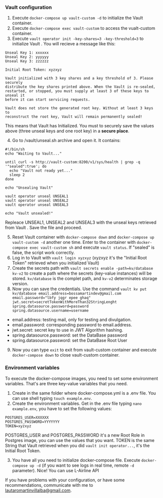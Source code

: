### Vault configuration
1. Execute `docker-compose up vault-custom -d` to initialize the Vault container. 
2. Execute `docker-compose exec vault-custom` to access the vualt-custom container.
3. Execute `vault operator init -key-shares=3 -key-threshold=3` to initialize Vault . You will recieve a message like this:
```
Unseal Key 1: xxxxxx
Unseal Key 2: yyyyyy
Unseal Key 3: zzzzzz

Initial Root Token: xyzxyz

Vault initialized with 3 key shares and a key threshold of 3. Please securely
distribute the key shares printed above. When the Vault is re-sealed,
restarted, or stopped, you must supply at least 3 of these keys to unseal it
before it can start servicing requests.

Vault does not store the generated root key. Without at least 3 keys to
reconstruct the root key, Vault will remain permanently sealed!
```
This means that Vault has Initialized. You must to securely save the values above (three unseal keys and one root key) in a **secure place**.

4. Go to /vault/unseal.sh archive and open it. It contains:
```
#!/bin/sh
echo "Waiting to Vault..."

until curl -s http://vault-custom:8200/v1/sys/health | grep -q '"sealed":true'; do
  echo "Vault not ready yet..."
  sleep 2
done

echo "Unsealing Vault"

vault operator unseal UNSEAL1
vault operator unseal UNSEAL2
vault operator unseal UNSEAL3

echo "Vault unsealed!"
``` 
Repleace UNSEAL1, UNSEAL2 and UNSEAL3 with the unseal keys retrieved from Vault . Save the file and proceed.

5. Reset Vault container with `docker-compose down` and `docker-compose up vault-custom -d` another one time. Enter to the container with `docker-compose exec vault-custom sh` and execute `vault status`. If "sealed" is false, the script work correctly.
6. Log in to Vault with `vault login xyzxyz` (xyzxyz it's the "Initial Root Token" retrieved when you initialized Vault)
7. Create the secrets path with `vault secrets enable -path=kv/database kv-v2` to create a path where the secrets (key-value instances) will be stored. `kv/database` is the complet path, and `kv-v2` determinates storage version.
8. Now you can save the credentials. Use the command `vault kv put kv/database email.address=bossamartindev@gmail.com email.password="lbfy jqgr epee ghaq" jwt.secret=secretTokenWithMoreThan32StringLenght spring.datasource.password=password spring.datasource.username=username`
 - email.address: testing mail, only for testing and divulgation.
 - email.password: corresponding password to email.address.
 - jwt.secret: secret key to use in JWT Algorithm hashing.
 - spring.datasource.password: set the DataBase password
 - spring.datasource.password: set the DataBase Root User
9. Now you can type `exit` to exit from vault-custom container and execute `docker-compose down` to close vault-custom container. 
### Environment variables
To execute the docker-compose images, you need to set some environment variables. That's are three key-value variables that you need.
1. Create in the same folder where docker-compose.yml is a .env file. You can use shell typing `touch example.env`.
2. Create the environment variables. Get in the .env file typing `nano example.env`, you have to set the following values:
```env
POSTGRES_USER=XXXXXX
POSTGRES_PASSWORD=YYYYYYY
TOKEN=xyzxyz
```
POSTGRES_USER and POSTGRES_PASSWORD it's a new Root Role in Postgres image, you can use the values that you want.
TOKEN is the same String that Vault retrieved when you did `vault init operator...`, it's the Initial Root Token.

3. You have all you need to initialize docker-compose file. Execute `docker-compose up -d` (if you want to see logs in real time, remote `-d` parameter). Nice! You can use L-Airline API

If you have problems with your configuration, or have some recommendations, communicate with me to lautaromartinvillalba@gmail.com.
